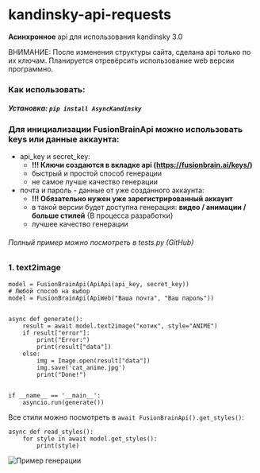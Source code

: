 # kandinsky-api-requests

**Асинхронное** api для использования kandinsky 3.0

ВНИМАНИЕ: После изменения структуры сайта, сделана api только по их ключам. Планируется отревёрсить использование web версии программно.

### **Как использовать:**
##### Установка: `pip install AsyncKandinsky`

### Для инициализации FusionBrainApi можно использовать keys или данные аккаунта:
 + api_key и secret_key:
   + **!!! Ключи создаются в вкладке api (https://fusionbrain.ai/keys/)**
   + быстрый и простой способ генерации 
   + не самое лучше качество генерации
 + почта и пароль - данные от уже созданного аккаунта:
   + **!!! Обязательно нужен уже зарегистрированный аккаунт**
   + в такой версии будет доступна генерация: **видео / анимации / больше стилей** {В процесса разработки}
   + лучшее качество генерации
###### *Полный пример можно посмотреть в tests.py (GitHub)*


### 1. text2image

```
model = FusionBrainApi(ApiApi(api_key, secret_key))
# Любой способ на выбор
model = FusionBrainApi(ApiWeb("Ваша почта", "Ваш пароль"))


async def generate():
    result = await model.text2image("котик", style="ANIME")
    if result["error"]:
        print("Error:")
        print(result["data"])
    else:
        img = Image.open(result["data"])
        img.save('cat_anime.jpg')
        print("Done!")


if __name__ == '__main__':
    asyncio.run(generate())
```

Все стили можно посмотреть в `await FusionBrainApi().get_styles()`:

```
async def read_styles():
    for style in await model.get_styles():
        print(style)
```

![Пример генерации](https://github.com/s1rne/kandinsky-async-api/blob/main/cat_anime.jpg)
